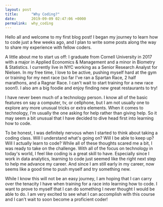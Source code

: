 ```yaml
---
layout: post
title:      "Why Coding?"
date:       2019-09-09 02:47:06 +0000
permalink:  why_coding
---
```



Hello all and welcome to my first blog post!  I began my journey to learn how to code just a few weeks ago, and I plan to write some posts along the way to share my experience with fellow coders.  

A little about me to start us off: I graduate from Cornell University in 2017 with a major in Applied Economics & Management and a minor in Biometry & Statistics. I currently live in NYC working as a Senior Research Analyst for Nielsen. In my free time, I love to be active, pushing myself hard at the gym or training for my next race (so far I've ran a Spartan Race, 2 half marathons, and a Ragnar Race. I can't wait to start training for a new race soon!). I also am a big foodie and enjoy finding new great restaurants to try! 

I have never been much of a technology person. I know all of the basic features on say a computer, tv, or cellphone, but I am not usually one to explore any more unusual tricks or extra elements.  When it comes to technology, I'm usually the one asking for help rather than giving help.  So it may seem a bit unusual that I have decided to dive head first into learning how to code.  

To be honest, I was definitely nervous when I started to think about taking a coding class. Will I understand what's going on? Will I be able to keep up? Will I actually learn to code?  While all of these thoughts scared me a bit, I was ready to take on the challenge. With all of the focus on technology in today's world, I feel like coding is a great skill to have. Especially since I work in data analytics, learning to code just seemed like the right next step to help me advance my career.  And since I am still early in my career, now seems like a good time to push myself and try something new. 

While I know this will not be an easy journey, I am hoping that I can carry over the tenacity I have when training for a race into learning how to code. I want to prove to myself that I can do something I never thought I would be able to do. I am very excited to see what I can accomplish with this course and I can't wait to soon become a proficient coder!


